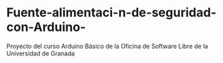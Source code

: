 # Fuente-alimentaci-n-de-seguridad-con-Arduino-
Proyecto del curso Arduino Básico de la Oficina de Software Libre de la Universidad de Granada
